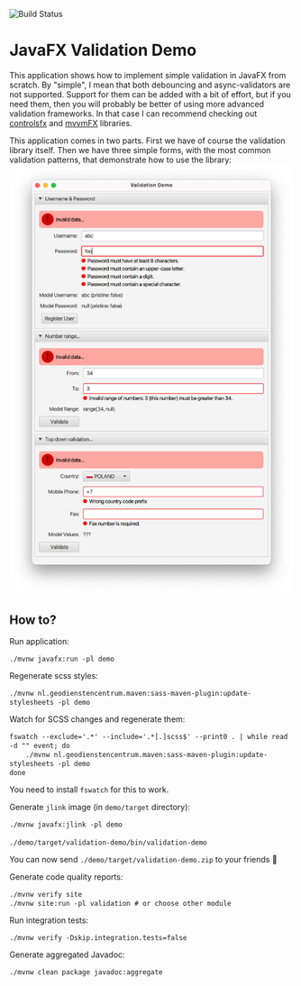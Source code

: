 

![Build Status](https://github.com/marcin-chwedczuk/javafx-validation-demo/actions/workflows/basic-ci.yaml/badge.svg)

# JavaFX Validation Demo

This application shows how to implement simple validation in JavaFX from scratch.
By "simple", I mean that both debouncing and async-validators are not supported.
Support for them can be added with a bit of effort, 
but if you need them, then you will 
probably be better 
of using more advanced validation frameworks. In that case I can recommend checking out
[controlsfx](https://github.com/jinghai/controlsfx/blob/master/controlsfx-samples/src/main/java/org/controlsfx/samples/HelloValidation.java)
and [mvvmFX](https://github.com/sialcasa/mvvmFX/wiki/Validation) libraries.

This application comes in two parts. First we have of course the validation
library itself. Then we have three simple forms, with the most common
validation patterns, that demonstrate how to use
the library:
![demo app main window](docs/demo.png)

## How to?

Run application:
```
./mvnw javafx:run -pl demo
```

Regenerate scss styles:
```
./mvnw nl.geodienstencentrum.maven:sass-maven-plugin:update-stylesheets -pl demo
```

Watch for SCSS changes and regenerate them:
```
fswatch --exclude='.*' --include='.*[.]scss$' --print0 . | while read -d "" event; do
    ./mvnw nl.geodienstencentrum.maven:sass-maven-plugin:update-stylesheets -pl demo
done
```
You need to install `fswatch` for this to work.

Generate `jlink` image (in `demo/target` directory):
```
./mvnw javafx:jlink -pl demo

./demo/target/validation-demo/bin/validation-demo
```
You can now send `./demo/target/validation-demo.zip` to your friends :tada:

Generate code quality reports:
```
./mvnw verify site
./mvnw site:run -pl validation # or choose other module
```

Run integration tests:
```
./mvnw verify -Dskip.integration.tests=false
```

Generate aggregated Javadoc:
```
./mvnw clean package javadoc:aggregate
```